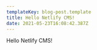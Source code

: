 ```yaml
---
templateKey: blog-post.template
title: Hello Netlify CMS!
date: 2021-05-23T16:08:42.387Z
---
```

Hello Netlify CMS!